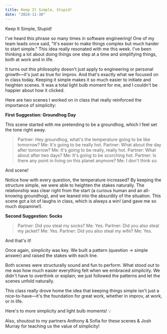 ```yaml
---
title: Keep It Simple, Stupid!
date: "2024-11-30"
---
```


Keep It Simple, Stupid!

I've heard this phrase so many times in software engineering! One of my team leads once said, "It's easier to make things complex but much harder to start simple." This idea really resonated with me this week. I've been thinking a lot about doing things one step at a time and simplifying things, both at work and in life.

It turns out this philosophy doesn't just apply to engineering or personal growth—it's just as true for improv. And that's exactly what we focused on in class today. Keeping it simple makes it so much easier to initiate and heighten scenes. It was a total light bulb moment for me, and I couldn't be happier about how it clicked.

Here are two scenes I worked on in class that really reinforced the importance of simplicity:

**First Suggestion: Groundhog Day**

This scene started with me pretending to be a groundhog, which I feel set the tone right away.

> Partner: Hey groundhog, what's the temperature going to be like tomorrow?
> Me: It's going to be really hot.
> Partner: What about the day after tomorrow?
> Me: It's going to be really, really hot.
> Partner: What about after two days?
> Me: It's going to be scorching hot.
> Partner: Is there any point in living on this planet anymore?
> Me: I don't think so.

And scene!

Notice how with every question, the temperature increased? By keeping the structure simple, we were able to heighten the stakes naturally. The relationship was clear right from the start (a curious human and an all-knowing groundhog), and we leaned into the absurdity of the situation. This scene got a lot of laughs in class, which is always a win! (and gave me so much dopamine!).

**Second Suggestion: Socks**

> Partner: Did you steal my socks?
> Me: Yes.
> Partner: Did you also steal my jacket?
> Me: Yes.
> Partner: Did you also steal my wife?
> Me: Yes.

And that's it!

Once again, simplicity was key. We built a pattern (question -> simple answer) and raised the stakes with each line. 

Both scenes were structurally sound and fun to perform. What stood out to me was how much easier everything felt when we embraced simplicity. We didn't have to overthink or explain; we just followed the patterns and let the scenes unfold naturally.

This class really drove home the idea that keeping things simple isn't just a nice-to-have—it's the foundation for great work, whether in improv, at work, or in life.

Here's to more simplicity and light bulb moments! 💡

Also, shoutout to my partners Anthony & Sofia for these scenes & Josh Murray for teaching us the value of simplicity!
